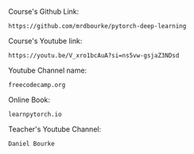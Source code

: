 Course's Github Link:
```
https://github.com/mrdbourke/pytorch-deep-learning
```
Course's Youtube link:  
```
https://youtu.be/V_xro1bcAuA?si=ns5vw-gsjaZ3NDsd
```
Youtube Channel name: 
```
freecodecamp.org
```
Online Book:
```
learnpytorch.io
```
Teacher's Youtube Channel:
```
Daniel Bourke
```
